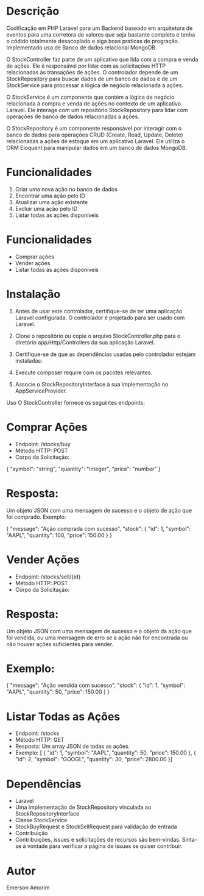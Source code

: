 # Descrição
Codificação em PHP Laravel para um Backend baseado em arquitetura de eventos para uma corretora de valores que seja bastante completo e tenha o códido totalmente desacoplado e siga boas praticas de progração. Implementado uso de Banco de dados relacional MongoDB.

O StockController faz parte de um aplicativo que lida com a compra e venda de ações. Ele é responsável por lidar com as solicitações HTTP relacionadas às transações de ações. O controlador depende de um StockRepository para buscar dados de um banco de dados e de um StockService para processar a lógica de negócio relacionada a ações.

O StockService é um componente que contém a lógica de negócio relacionada à compra e venda de ações no contexto de um aplicativo Laravel. Ele interage com um repositório StockRepository para lidar com operações de banco de dados relacionadas a ações.

O StockRepository é um componente responsável por interagir com o banco de dados para operações CRUD (Create, Read, Update, Delete) relacionadas a ações de estoque em um aplicativo Laravel. Ele utiliza o ORM Eloquent para manipular dados em um banco de dados MongoDB.

# Funcionalidades
1. Criar uma nova ação no banco de dados
2. Encontrar uma ação pelo ID
3. Atualizar uma ação existente
4. Excluir uma ação pelo ID
5. Listar todas as ações disponíveis

# Funcionalidades
- Comprar ações
- Vender ações
- Listar todas as ações disponíveis

# Instalação
1. Antes de usar este controlador, certifique-se de ter uma aplicação Laravel configurada. O controlador é projetado para ser usado com Laravel.

3. Clone o repositório ou copie o arquivo StockController.php para o diretório app/Http/Controllers da sua aplicação Laravel.

5. Certifique-se de que as dependências usadas pelo controlador estejam instaladas:

7. Execute composer require com os pacotes relevantes.
8. Associe o StockRepositoryInterface à sua implementação no AppServiceProvider.

Uso
O StockController fornece os seguintes endpoints:

# Comprar Ações
- Endpoint: /stocks/buy
- Método HTTP: POST
- Corpo da Solicitação:

{
    "symbol": "string",
    "quantity": "integer",
    "price": "number"
}

# Resposta: 
Um objeto JSON com uma mensagem de sucesso e o objeto de ação que foi comprado.
Exemplo:

{
    "message": "Ação comprada com sucesso",
    "stock": {
        "id": 1,
        "symbol": "AAPL",
        "quantity": 100,
        "price": 150.00
    }
}

# Vender Ações
- Endpoint: /stocks/sell/{id}
- Método HTTP: POST
- Corpo da Solicitação:

# Resposta: 
Um objeto JSON com uma mensagem de sucesso e o objeto da ação que foi vendida, ou uma mensagem de erro se a ação não for encontrada ou não houver ações suficientes para vender.
# Exemplo:
{
    "message": "Ação vendida com sucesso",
    "stock": {
        "id": 1,
        "symbol": "AAPL",
        "quantity": 50,
        "price": 150.00
    }
}

# Listar Todas as Ações
- Endpoint: /stocks
- Método HTTP: GET
- Resposta: Um array JSON de todas as ações.
- Exemplo:
[    {        "id": 1,        "symbol": "AAPL",        "quantity": 50,        "price": 150.00    },    {        "id": 2,        "symbol": "GOOGL",        "quantity": 30,        "price": 2800.00    }]

# Dependências

- Laravel
- Uma implementação de StockRepository vinculada ao StockRepositoryInterface
- Classe StockService
- StockBuyRequest e StockSellRequest para validação de entrada
- Contribuição
- Contribuições, issues e solicitações de recursos são bem-vindas. Sinta-se à vontade para verificar a página de issues se quiser contribuir.

# Autor
Emerson Amorim

